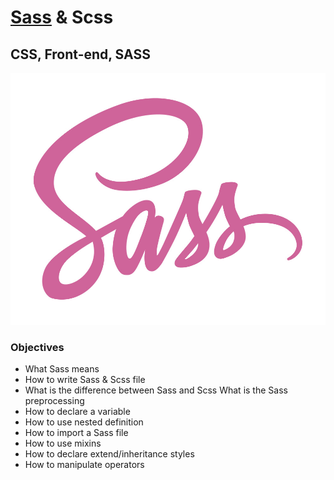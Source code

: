 # [Sass](https://sass-lang.com/documentation/at-rules/control/if/) & Scss
## CSS, Front-end, SASS

![SASS](./sass.jpg)


### Objectives
- What Sass means
- How to write Sass & Scss file
- What is the difference between Sass and Scss
What is the Sass preprocessing
- How to declare a variable
- How to use nested definition
- How to import a Sass file
- How to use mixins
- How to declare extend/inheritance styles
- How to manipulate operators